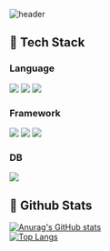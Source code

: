 
![header](https://capsule-render.vercel.app/api?type=waving&color=gradient&height=300&section=header&text=Good%20to%20see%20you%20%F0%9F%A4%97)


<div>

## 🧱 Tech Stack

### Language
<img src="https://img.shields.io/badge/HTML5-E34F26?style=flat-square&logo=Python&logoColor=white"/>
<img src="https://img.shields.io/badge/CSS-663399?style=flat-square&logo=Python&logoColor=white"/>
<img src="https://img.shields.io/badge/JavaScript-F7DF1E?style=flat-square&logo=Python&logoColor=white"/>
<br/>

### Framework
<img src="https://img.shields.io/badge/Spring-6DB33F?style=flat-square&logo=Python&logoColor=white"/>
<img src="https://img.shields.io/badge/React.js-61DAFB?style=flat-square&logo=Python&logoColor=white"/>
<img src="https://img.shields.io/badge/Vue.js-4FC08D?style=flat-square&logo=Python&logoColor=white"/>


### DB
<img src="https://img.shields.io/badge/MySQL-4479A1?style=flat-square&logo=Python&logoColor=white"/>

<br/>
    
  ## 🤔 Github Stats
[![Anurag's GitHub stats](https://github-readme-stats.vercel.app/api?username=yonseeee)](https://github.com/anuraghazra/github-readme-stats)
<br>
 [![Top Langs](https://github-readme-stats.vercel.app/api/top-langs/?username=yonseeee)](https://github.com/anuraghazra/github-readme-stats)
</div>
